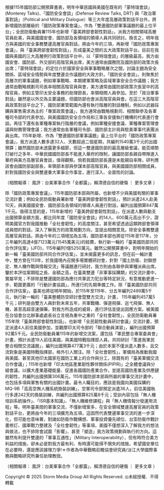 根據115年國防部公開預算書表，明年中華民國與美國在既有的「蒙特瑞會談」(Monterey Talks)、「國防安全會談」(Defense Review Talks, DRT) 與「政治軍事對話」（Political and Military Dialogue）等三大年度高層政策對話平台外，將新增國防部層級的「國防政策專案會議」，作為「雙邊國防部軍事議題的最上位平台」；全民防衛動員署115年也新增「臺美跨部會韌性對話」，派我方相關領域高層官員赴美，與美國國安會、國防部及各領域的領導人員共同研討。換言之，明年我方與美國的安全事務雙邊高層官員對話，將由今年的三項，再新增「國防政策專案會議」，與「臺美跨部會韌性對話」，形成臺美之間的五大政策對話平台。目前在我國與美國的三大高層例行政策對話平台中，以「蒙特瑞會談」的層級最高，我方由國安會、國防部、外交部的高階官員出席，美方通常由國務院及國防部的政策次長出席；「蒙特瑞會談」的定位介於國家安全與軍事戰略層次之間，討論主題為安全關係、區域安全情勢與年度雙邊合作議題的大政方針。「國防安全會談」，則聚焦於高層次的軍事議題，例如軍事戰略、本期建軍策略及區域軍事安全合作議題；我方通常由戰略規劃司司長率相關高階官員與會，美方通常由國防部政策次長室中的高階官員，例如主管印太安全事務的助理部長，率領相關人員參加。至於「政治軍事對話」雖然是以外交為主要議題，但國防部也會派高階官員與會。在這三大高階官員政策對話平台之下，國防部業管範圍內還有執行階層的對話機制，例如以武器採購與軍售需求為主的「專案政策會議」，我方通常由戰略規劃司、相關聯參及各軍種司令部的代表參加，與美國國防安全合作局和三軍各安援執行機構的代表進行會談。再往下還有各軍種專案執行階層的會議，例如軍種安援會議、軍種專案管理會議與財務管理會議；我方通常由各軍種司令部、國防部主計局與駐美軍事代表團派員出席。115年新增、作為「雙邊國防部軍事議題」最上位平台的「國防政策專案會議」，我方派遣人數多達32人、天數超過二個星期，共編列1540萬3千元的出國預算；雖然國防部未透露更多細節，但這一雙邊國防部的最高層級會議，能否順勢打破行之多年、中華民國國防部長不能進入華府的限制，讓國防部長親自帶隊進入華府與美方高層官員會談，值得觀察。倘若我國防部長還是未能親自率隊，研判應該會由國防部副部長，率領部本部與參謀本部高階官員，與美國國防部相關成員，針對我國防安全與雙邊重大軍事合作事宜，進行深入、全面性的討論。

（相關報導：
風評：台美軍事合作「全都露」，賴清德自信的硬傷
｜
更多文章
）

除「國防政策專案會議」，115年國防部本部與所屬，也新增不少與美國有關的軍事交流計畫；例如全民防衛動員署新增「臺美跨部會韌性對話」，預計派遣24人赴美10天，與美國國安會、國防部及各領域的領導人員進行對話，編列出國預算847萬1千元。值得注意的是，115年新增的「臺美跨部會韌性對話」，在派遣人數與動支出國預算金額方面，都比同年度「國防安全會談」的14人、600萬元高出不少，證明美國官方對我國推動「全社會韌性」的高度關注，甚至希望透過這類跨部會領導成員間的對話，深入了解我方的政策規劃方向，並提出相關意見。除安全事務雙邊高層官員對話，將由今年的三項增加為五項，國防部本部也將從115年至117年，分三年編列高達4億7123萬元(1545萬美元)的經費，執行新一輪的「臺美國防部共同合作評估案」(JFD)，115年編列1億5250萬元。雖然公開預算書中，對明年開始的新一輪「臺美國防部共同合作評估案」，並未揭露更多的訊息，但在前一輪計畫中，雙方曾在113年，於我國境內召開多場實體研討會，針對「國土防衛、封鎖想定、無人機作戰與情報交流」等議題進行研討，我方則由各聯參與軍種派員出席。鑒於本評估案期程之長、金額之高，在臺美雙邊「非軍事採購類」的交流計畫中，實屬罕見；不排除是雙邊國防部為應付共軍武力犯台等特定狀況，有意推動更進一步、範圍更廣的「行動計畫協調」，所進行的先期準備工作。除「臺美國防部共同合作評估案」，臺美也將從明年開始，於115年至119年、分五年編列2489萬5千元，執行新一輪的「臺美整體防空研討會暨雙方交流」計畫， 115年編列457萬5千元；研判是由雙方人員針對未來五年，共軍戰機、彈道飛彈、巡弋飛彈、無人機，甚至高超音速彈藥，對我方所造成的威脅，進行評估並提出因應方案。被美國在台協會台北辦事處處長谷立言視為重中之重的「全社會韌性」，全民防衛動員署115年除「臺美跨部會韌性對話」，也新增「全民韌性動員研討會議」交流計畫，預定派遣4人前往美國參加，並觀摩印太司令部的「聯合動員演習」，編列出國預算92萬5千元。全民防衛動員署115年的新增交流案，還包括「軍民整合專案委員會」計畫，預計派遣19人前往美國，與美國特戰指揮部人員，共同研討「策進我軍民整合相關交流議題」，編列出國預算477萬3千元；由於本案不僅派遣人數多，且交流對象是美國特戰指揮部，格外引人關注。除「全社會韌性」，軍備局為推動我國與美國、甚至其他印太國家在國防工業上的合作與分工，除既有的「臺美軍備交流合作會議」；115年也新增「印太地區產業韌性夥伴關係(PIPIR)」之全體會議與分組會議，以擴大產業基礎能量、促進各國國防產業合作，並提高國防產業及供應鏈的韌性，共編列出國預算306萬元。115年國防部本部與所屬的軍事交流計畫中，也包括多項與軍售有關的出國計畫。最令人矚目的，應該是我國向美國採購的MQ-9B「高高空無人機系統換裝訓練」，空軍司令部預定派遣36人，前往美國執行多達242天的換裝訓練，共編列出國預算825萬8千元；受訓內容包括「無人機培訓系統操作」、「ISR基本知識」、「無人機維修課程」與「無人機情報分發運用流程」等。明年臺美間的軍事交流，不僅新增案多，在安全領域雙邊高層官員的政策對話平台，更將由今年的三項擴充為五項，這固然代表雙邊軍事交流的進一步深化，但可能也意味著，對諸如防衛作戰構想、軍事投資優先順位、台澎防衛作戰計畫修訂、國軍戰力整建及「全社會韌性」等事項，美國不僅想深入了解我方的想法與做法，也不排除會試圖「影響」、甚至「塑造」我方政策規劃與執行的方向。這雖然有利提升雙邊的「軍事互通性」（Military Interoperability），但有時符合美方利益的措施，卻未必是對我方最有利、有時還可能得不償失的措施，希望國安單位在必要時，還是應該據理力爭!＊作者為中華戰略前瞻協會研究員/淡江大學國際事務與戰略研究所兼任助理教授。

（相關報導：
風評：台美軍事合作「全都露」，賴清德自信的硬傷
｜
更多文章
）

Copyright © 2025 Storm Media Group All Rights Reserved. ◎未經授權．不得轉載
